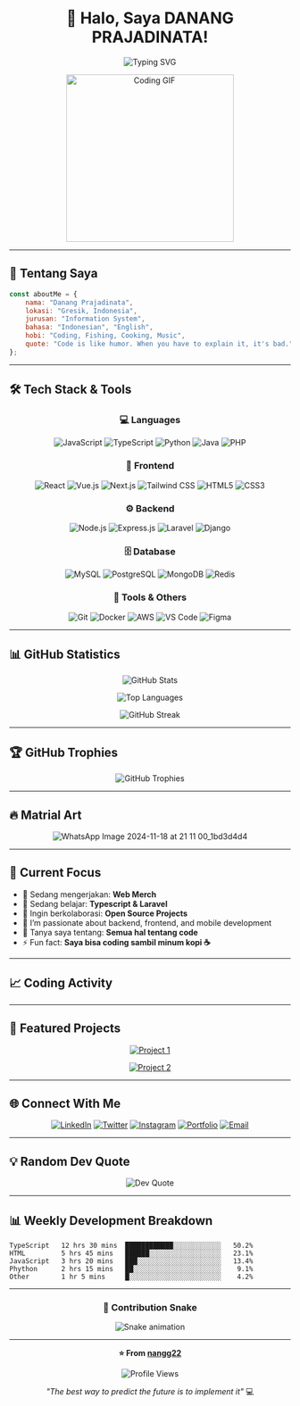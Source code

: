 <!-- GitHub Profile README Template -->

<div align="center">
  
# 👋 Halo, Saya DANANG PRAJADINATA!

<img src="https://readme-typing-svg.herokuapp.com?font=Fira+Code&pause=1000&color=36BCF7&center=true&vCenter=true&width=435&lines=Full+Stack+Developer;UI%2FUX+Enthusiast;Material+Art's;Always+Learning+New+Things;Love+to+Code+%26+Create!" alt="Typing SVG" />

</div>

<p align="center">
  <img src="https://media.giphy.com/media/L1R1tvI9svkIWwpVYr/giphy.gif" width="300" alt="Coding GIF" />
</p>

---
## 🚀 Tentang Saya

```javascript
const aboutMe = {
    nama: "Danang Prajadinata",
    lokasi: "Gresik, Indonesia",
    jurusan: "Information System",
    bahasa: "Indonesian", "English",
    hobi: "Coding, Fishing, Cooking, Music",
    quote: "Code is like humor. When you have to explain it, it's bad."
};
```

---

## 🛠️ Tech Stack & Tools

<div align="center">

### 💻 Languages
![JavaScript](https://img.shields.io/badge/-JavaScript-F7DF1E?style=for-the-badge&logo=javascript&logoColor=black)
![TypeScript](https://img.shields.io/badge/-TypeScript-3178C6?style=for-the-badge&logo=typescript&logoColor=white)
![Python](https://img.shields.io/badge/-Python-3776AB?style=for-the-badge&logo=python&logoColor=white)
![Java](https://img.shields.io/badge/-Java-007396?style=for-the-badge&logo=java&logoColor=white)
![PHP](https://img.shields.io/badge/-PHP-777BB4?style=for-the-badge&logo=php&logoColor=white)

### 🎨 Frontend
![React](https://img.shields.io/badge/-React-61DAFB?style=for-the-badge&logo=react&logoColor=black)
![Vue.js](https://img.shields.io/badge/-Vue.js-4FC08D?style=for-the-badge&logo=vue.js&logoColor=white)
![Next.js](https://img.shields.io/badge/-Next.js-000000?style=for-the-badge&logo=next.js&logoColor=white)
![Tailwind CSS](https://img.shields.io/badge/-Tailwind_CSS-38B2AC?style=for-the-badge&logo=tailwind-css&logoColor=white)
![HTML5](https://img.shields.io/badge/-HTML5-E34F26?style=for-the-badge&logo=html5&logoColor=white)
![CSS3](https://img.shields.io/badge/-CSS3-1572B6?style=for-the-badge&logo=css3&logoColor=white)

### ⚙️ Backend
![Node.js](https://img.shields.io/badge/-Node.js-339933?style=for-the-badge&logo=node.js&logoColor=white)
![Express.js](https://img.shields.io/badge/-Express.js-000000?style=for-the-badge&logo=express&logoColor=white)
![Laravel](https://img.shields.io/badge/-Laravel-FF2D20?style=for-the-badge&logo=laravel&logoColor=white)
![Django](https://img.shields.io/badge/-Django-092E20?style=for-the-badge&logo=django&logoColor=white)

### 🗄️ Database
![MySQL](https://img.shields.io/badge/-MySQL-4479A1?style=for-the-badge&logo=mysql&logoColor=white)
![PostgreSQL](https://img.shields.io/badge/-PostgreSQL-336791?style=for-the-badge&logo=postgresql&logoColor=white)
![MongoDB](https://img.shields.io/badge/-MongoDB-47A248?style=for-the-badge&logo=mongodb&logoColor=white)
![Redis](https://img.shields.io/badge/-Redis-DC382D?style=for-the-badge&logo=redis&logoColor=white)

### 🔧 Tools & Others
![Git](https://img.shields.io/badge/-Git-F05032?style=for-the-badge&logo=git&logoColor=white)
![Docker](https://img.shields.io/badge/-Docker-2496ED?style=for-the-badge&logo=docker&logoColor=white)
![AWS](https://img.shields.io/badge/-AWS-232F3E?style=for-the-badge&logo=amazon-aws&logoColor=white)
![VS Code](https://img.shields.io/badge/-VS_Code-007ACC?style=for-the-badge&logo=visual-studio-code&logoColor=white)
![Figma](https://img.shields.io/badge/-Figma-F24E1E?style=for-the-badge&logo=figma&logoColor=white)

</div>

---

## 📊 GitHub Statistics

<div align="center">
  
![GitHub Stats](https://github-readme-stats.vercel.app/api?username=nangg22&show_icons=true&theme=radical&hide_border=true&count_private=true)

![Top Languages](https://github-readme-stats.vercel.app/api/top-langs/?username=nangg22&layout=compact&theme=radical&hide_border=true)

![GitHub Streak](https://github-readme-streak-stats.herokuapp.com/?user=nangg22&theme=radical&hide_border=true)

</div>

---

## 🏆 GitHub Trophies

<div align="center">
  
![GitHub Trophies](https://github-profile-trophy.vercel.app/?username=nangg22&theme=radical&no-frame=true&no-bg=false&margin-w=4)

</div>

---

## 🔥 Matrial Art

<div align="center">
  
![WhatsApp Image 2024-11-18 at 21 11 00_1bd3d4d4](https://github.com/user-attachments/assets/1cfcd780-b1f5-45e8-9e3d-78459b2d528a)

</div>

---

## 🎯 Current Focus

- 🔭 Sedang mengerjakan: **Web Merch**
- 🌱 Sedang belajar: **Typescript & Laravel**
- 👯 Ingin berkolaborasi: **Open Source Projects**
- 🧠 I’m passionate about backend, frontend, and mobile development
- 💬 Tanya saya tentang: **Semua hal tentang code**
- ⚡ Fun fact: **Saya bisa coding sambil minum kopi ☕**

---

## 📈 Coding Activity

<!--START_SECTION:waka-->
<!--END_SECTION:waka-->

---

## 🎨 Featured Projects

<div align="center">

[![Project 1](https://github-readme-stats.vercel.app/api/pin/?username=nangg22&repo=README.md1&theme=radical&hide_border=true)](https://github.com/nangg22/README.md1)

[![Project 2](https://github-readme-stats.vercel.app/api/pin/?username=nangg22&repo=README.md2&theme=radical&hide_border=true)](https://github.com/nangg22/README.md2)

</div>

---

## 🌐 Connect With Me

<div align="center">

[![LinkedIn](https://img.shields.io/badge/-LinkedIn-0077B5?style=for-the-badge&logo=linkedin&logoColor=white)](https://www.linkedin.com/in/danang-prajadinata-89ab84354/)
[![Twitter](https://img.shields.io/badge/-Twitter-1DA1F2?style=for-the-badge&logo=twitter&logoColor=white)](https://x.com/Nanggxd7)
[![Instagram](https://img.shields.io/badge/-Instagram-E4405F?style=for-the-badge&logo=instagram&logoColor=white)](https://www.instagram.com/nangg.arpk21/?hl=en)
[![Portfolio](https://img.shields.io/badge/-Portfolio-000000?style=for-the-badge&logo=react&logoColor=white)](https://nanggporto.netlify.app/)
[![Email](https://img.shields.io/badge/-Email-D14836?style=for-the-badge&logo=gmail&logoColor=white)](mailto:dpraja620@gmail.com)

</div>

---

## 💡 Random Dev Quote

<div align="center">

![Dev Quote](https://quotes-github-readme.vercel.app/api?type=horizontal&theme=radical)

</div>

---

## 📊 Weekly Development Breakdown

```text
TypeScript   12 hrs 30 mins  ████████████░░░░░░░░░░░░   50.2%
HTML         5 hrs 45 mins   ██████░░░░░░░░░░░░░░░░░░   23.1%
JavaScript   3 hrs 20 mins   ███░░░░░░░░░░░░░░░░░░░░░   13.4% 
Phython      2 hrs 15 mins   ██░░░░░░░░░░░░░░░░░░░░░░    9.1%
Other        1 hr 5 mins     █░░░░░░░░░░░░░░░░░░░░░░░    4.2%
```

---

<div align="center">

### 🐍 Contribution Snake

![Snake animation](https://github.com/nangg22/nangg22/blob/output/github-contribution-grid-snake.svg)

</div>

---

<div align="center">

**⭐ From [nangg22](https://github.com/nangg22)**

![Profile Views](https://komarev.com/ghpvc/?username=nangg22&color=brightgreen&style=flat-square&label=Profile+Views)

*"The best way to predict the future is to implement it"* 💻

</div>
